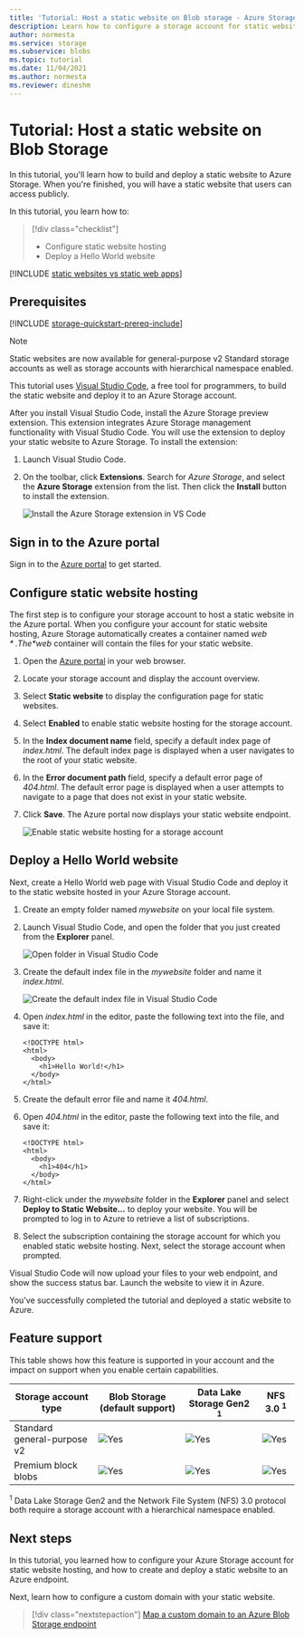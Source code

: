 ```yaml
---
title: 'Tutorial: Host a static website on Blob storage - Azure Storage'
description: Learn how to configure a storage account for static website hosting, and deploy a static website to Azure Storage.
author: normesta
ms.service: storage
ms.subservice: blobs
ms.topic: tutorial
ms.date: 11/04/2021
ms.author: normesta
ms.reviewer: dineshm
---
```


<!---Customer intent: I want to host files for a static website in Blob storage and access the website from an Azure endpoint.--->

# Tutorial: Host a static website on Blob Storage

In this tutorial, you'll learn how to build and deploy a static website to Azure Storage. When you're finished, you will have a static website that users can access publicly.

In this tutorial, you learn how to:

> [!div class="checklist"]
> - Configure static website hosting
> - Deploy a Hello World website

[!INCLUDE [static websites vs static web apps](../../../includes/storage-blob-static-website-vs-static-web-app.md)]

## Prerequisites

[!INCLUDE [storage-quickstart-prereq-include](../../../includes/storage-quickstart-prereq-include.md)]

> [!NOTE]
> Static websites are now available for general-purpose v2 Standard storage accounts as well as storage accounts with hierarchical namespace enabled.

This tutorial uses [Visual Studio Code](https://code.visualstudio.com/download), a free tool for programmers, to build the static website and deploy it to an Azure Storage account.

After you install Visual Studio Code, install the Azure Storage preview extension. This extension integrates Azure Storage management functionality with Visual Studio Code. You will use the extension to deploy your static website to Azure Storage. To install the extension:

1. Launch Visual Studio Code.
2. On the toolbar, click **Extensions**. Search for *Azure Storage*, and select the **Azure Storage** extension from the list. Then click the **Install** button to install the extension.

    ![Install the Azure Storage extension in VS Code](media/storage-blob-static-website-host/install-extension-vs-code.png)

## Sign in to the Azure portal

Sign in to the [Azure portal](https://portal.azure.com/) to get started.

## Configure static website hosting

The first step is to configure your storage account to host a static website in the Azure portal. When you configure your account for static website hosting, Azure Storage automatically creates a container named *$web*. The *$web* container will contain the files for your static website.

1. Open the [Azure portal](https://portal.azure.com/) in your web browser.
1. Locate your storage account and display the account overview.
1. Select **Static website** to display the configuration page for static websites.
1. Select **Enabled** to enable static website hosting for the storage account.
1. In the **Index document name** field, specify a default index page of *index.html*. The default index page is displayed when a user navigates to the root of your static website.
1. In the **Error document path** field, specify a default error page of *404.html*. The default error page is displayed when a user attempts to navigate to a page that does not exist in your static website.
1. Click **Save**. The Azure portal now displays your static website endpoint.

    ![Enable static website hosting for a storage account](media/storage-blob-static-website-host/enable-static-website-hosting.png)

## Deploy a Hello World website

Next, create a Hello World web page with Visual Studio Code and deploy it to the static website hosted in your Azure Storage account.

1. Create an empty folder named *mywebsite* on your local file system.
1. Launch Visual Studio Code, and open the folder that you just created from the **Explorer** panel.

    ![Open folder in Visual Studio Code](media/storage-blob-static-website-host/open-folder-vs-code.png)

1. Create the default index file in the *mywebsite* folder and name it *index.html*.

    ![Create the default index file in Visual Studio Code](media/storage-blob-static-website-host/create-index-file-vs-code.png)

1. Open *index.html* in the editor, paste the following text into the file, and save it:

    ```
    <!DOCTYPE html>
    <html>
      <body>
        <h1>Hello World!</h1>
      </body>
    </html>
    ```

1. Create the default error file and name it *404.html*.
1. Open *404.html* in the editor, paste the following text into the file, and save it:

    ```
    <!DOCTYPE html>
    <html>
      <body>
        <h1>404</h1>
      </body>
    </html>
    ```

1. Right-click under the *mywebsite* folder in the **Explorer** panel and select **Deploy to Static Website...** to deploy your website. You will be prompted to log in to Azure to retrieve a list of subscriptions.

1. Select the subscription containing the storage account for which you enabled static website hosting. Next, select the storage account when prompted.

Visual Studio Code will now upload your files to your web endpoint, and show the success status bar. Launch the website to view it in Azure.

You've successfully completed the tutorial and deployed a static website to Azure.

## Feature support

This table shows how this feature is supported in your account and the impact on support when you enable certain capabilities.

| Storage account type                | Blob Storage (default support)   | Data Lake Storage Gen2 <sup>1</sup>                        | NFS 3.0 <sup>1</sup>
|-----------------------------|---------------------------------|------------------------------------|--------------------------------------------------|
| Standard general-purpose v2 | ![Yes](../media/icons/yes-icon.png) |![Yes](../media/icons/yes-icon.png)              | ![Yes](../media/icons/yes-icon.png) |
| Premium block blobs          | ![Yes](../media/icons/yes-icon.png) |![Yes](../media/icons/yes-icon.png)              | ![Yes](../media/icons/yes-icon.png) |

<sup>1</sup>    Data Lake Storage Gen2 and the Network File System (NFS) 3.0 protocol both require a storage account with a hierarchical namespace enabled.

## Next steps

In this tutorial, you learned how to configure your Azure Storage account for static website hosting, and how to create and deploy a static website to an Azure endpoint.

Next, learn how to configure a custom domain with your static website.

> [!div class="nextstepaction"]
> [Map a custom domain to an Azure Blob Storage endpoint](storage-custom-domain-name.md)
